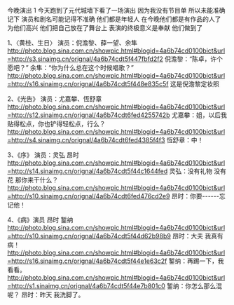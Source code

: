 今晚演出 1
今天跑到了元代城墙下看了一场演出
因为我没有节目单 所以未能准确记下 演员和剧名可能记得不准确
他们都是年轻人 在今晚他们都是有作品的人了 为他们高兴
他们把自己放在了舞台上  表演的终极意义是奉献 他们做到了
 
1、〈黄桂、生日〉
演员：倪澹黎、薛一望、余隼
http://photo.blog.sina.com.cn/showpic.html#blogid=4a6b74cd0100bict&url=http://s3.sinaimg.cn/orignal/4a6b74cdt5f447fbfd2f2
倪澹黎：“陈卓，许个愿吧？”
余隼：“你为什么总在这个时候唱歌？”
http://photo.blog.sina.com.cn/showpic.html#blogid=4a6b74cd0100bict&url=http://s16.sinaimg.cn/orignal/4a6b74cdt5f448e835c5f
 这是倪澹黎定妆照 
 
2、《光告》 演员：尤嘉攀、恆舒章
http://photo.blog.sina.com.cn/showpic.html#blogid=4a6b74cd0100bict&url=http://s12.sinaimg.cn/orignal/4a6b74cdt6fed4255742b
尤嘉攀：姐，以后我贴得松点，你也铲得轻松点，行么？
http://photo.blog.sina.com.cn/showpic.html#blogid=4a6b74cd0100bict&url=http://s4.sinaimg.cn/orignal/4a6b74cdt6fed4385f4f3
恆舒章：中！
 
3、《序》 演员：灵弘 昂时
http://photo.blog.sina.com.cn/showpic.html#blogid=4a6b74cd0100bict&url=http://s14.sinaimg.cn/orignal/4a6b74cdt5f44c1644fed
灵弘：没有礼物 没有花 那你来干什么？
http://photo.blog.sina.com.cn/showpic.html#blogid=4a6b74cd0100bict&url=http://s10.sinaimg.cn/orignal/4a6b74cdt6fed476cd2e9
昂时：你要------忘记他！
 
4、《病》演员 昂时 錾纳
http://photo.blog.sina.com.cn/showpic.html#blogid=4a6b74cd0100bict&url=http://s10.sinaimg.cn/orignal/4a6b74cdt5f44d62b98b9
昂时：大夫 我真有病！
http://photo.blog.sina.com.cn/showpic.html#blogid=4a6b74cd0100bict&url=http://s16.sinaimg.cn/orignal/4a6b74cdt5f44e1e63c2f
錾纳：再踢一下，我看看。
http://photo.blog.sina.com.cn/showpic.html#blogid=4a6b74cd0100bict&url=http://s1.sinaimg.cn/orignal/4a6b74cdt5f44e7b801c0
錾纳：你怎么那么混呢？
昂时：昨天 我洗脚了。
 

